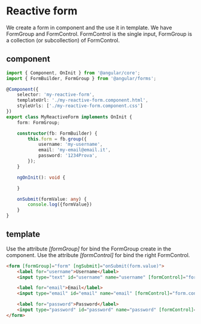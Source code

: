 # Reactive form

We create a form in component and the use it in template. We have FormGroup and FormControl.
FormControl is the single input, FormGroup is a collection (or subcollection) of FormControl.

## component 

```typescript
import { Component, OnInit } from '@angular/core';
import { FormBuilder, FormGroup } from '@angular/forms';

@Component({
    selector: 'my-reactive-form',
    templateUrl: './my-reactive-form.component.html',
    styleUrls: ['./my-reactive-form.component.css']
})
export class MyReactiveForm implements OnInit {
    form: FormGroup;

    constructor(fb: FormBuilder) { 
        this.form = fb.group({
            username: 'my-username',
            email: 'my-email@email.it',
            password: '1234Prova',
        });
    }

    ngOnInit(): void {

    }

    onSubmit(formValue: any) {
        console.log({formValue})
    }
}
```

## template

Use the attribute *[formGroup]* for bind the FormGroup create in the component.
Use the attribute *[formControl]* for bind the right FormControl.

```html
<form [formGroup]="form" [ngSubmit]="onSubmit(form.value)">
    <label for="username">Username</label>
    <input type="text" id="username" name="username" [formControl]="form.controls['username']">

    <label for="email">Email</label>
    <input type="email" id="email" name="email" [formControl]="form.controls['email']">

    <label for="password">Password</label>
    <input type="password" id="password" name="password" [formControl]="form.controls['password']">
</form>
```
